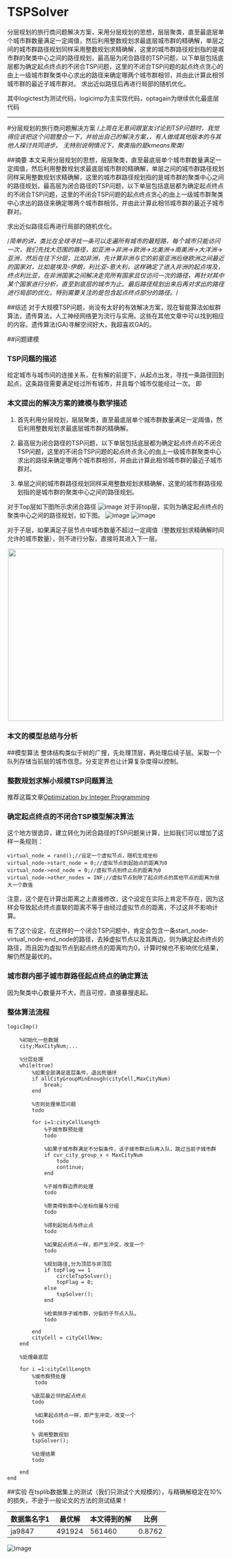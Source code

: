 # TSPSolver
分层规划的旅行商问题解决方案，采用分层规划的思想，层层聚类，直至最底层单个城市群数量满足一定阈值，然后利用整数规划求最底层城市群的精确解，单层之间的城市群路径规划同样采用整数规划求精确解，这里的城市群路径规划指的是城市群的聚类中心之间的路径规划，最高层为闭合路径的TSP问题，以下单层包括底层都为确定起点终点的不闭合TSP问题，这里的不闭合TSP问题的起点终点贪心的由上一级城市群聚类中心求出的路径来确定哪两个城市群相邻，并由此计算此相邻城市群的最近子城市群对。  求出近似路径后再进行局部的随机优化。

其中logictest为测试代码，logicimp为主实现代码，optagain为继续优化最底层代码

---

#分层规划的旅行商问题解决方案
/*上周在无意间跟室友讨论到TSP问题时，我觉得应该把这个问题整合一下，并给出自己的解决方案，，有人做成其他版本的与其他人探讨共同进步。
无特别说明情况下，聚类指的是kmeans聚类*/

##摘要
本文采用分层规划的思想，层层聚类，直至最底层单个城市群数量满足一定阈值，然后利用整数规划求最底层城市群的精确解，单层之间的城市群路径规划同样采用整数规划求精确解，这里的城市群路径规划指的是城市群的聚类中心之间的路径规划，最高层为闭合路径的TSP问题，以下单层包括底层都为确定起点终点的不闭合TSP问题，这里的不闭合TSP问题的起点终点贪心的由上一级城市群聚类中心求出的路径来确定哪两个城市群相邻，并由此计算此相邻城市群的最近子城市群对。

求出近似路径后再进行局部的随机优化。

/*简单的讲，类比在全球寻找一条可以走遍所有城市的最短路，每个城市只能访问一次，我们先找大范围的路径，如亚洲->非洲->欧洲->北美洲->南美洲->大洋洲->亚洲，然后在往下分层，比如非洲，先计算非洲与它的前驱亚洲后继欧洲之间最近的国家对，比如是埃及-伊朗，利比亚-意大利，这样确定了进入非洲的起点埃及，终点利比亚，在非洲国家之间解决走完所有国家且仅访问一次的路径，再针对其中某个国家进行分析，直至到底层的城市为止。最后路径规划出来后再对求出的路径进行局部的优化，特别需要关注的是包含起点终点部分的路径。*/


##综述
对于大规模TSP问题，尚没有太好的有效解决方案，现在智能算法如蚁群算法，遗传算法，人工神经网络更为流行与实用。这些在其他文章中可以找到相应的内容。遗传算法(GA)寻解空间好大，我超喜欢GA的。


##问题建模
### TSP问题的描述
给定城市与城市间的连接关系，在有解的前提下，从起点出发，寻找一条路径回到起点，这条路径需要满足经过所有城市，并且每个城市仅能经过一次。
即

### 本文提出的解决方案的建模与数学描述
1. 首先利用分层规划，层层聚类，直至最底层单个城市群数量满足一定阈值，然后利用整数规划求最底层城市群的精确解。

2. 最高层为闭合路径的TSP问题，以下单层包括底层都为确定起点终点的不闭合TSP问题，这里的不闭合TSP问题的起点终点贪心的由上一级城市群聚类中心求出的路径来确定哪两个城市群相邻，并由此计算此相邻城市群的最近子城市群对。

3. 单层之间的城市群路径规划同样采用整数规划求精确解，这里的城市群路径规划指的是城市群的聚类中心之间的路径规划。

对于Top层如下图所示求闭合路径
![image](https://github.com/yifannir/TSPSolver/tree/master/pic/Top.png)
对于非top层，实则为确定起点终点的聚类中心之间的路径规划，如下图。
![image](https://github.com/yifannir/TSPSolver/tree/master/pic/1.png)
![image](https://github.com/yifannir/TSPSolver/tree/master/pic/2.png)

对于子层，如果满足子层节点中城市数量不超过一定阈值（整数规划求精确解时间允许的城市数量），则不进行分裂，直接将其进入下一层。
<p style="text-align:center"><img src="https://github.com/yifannir/TSPSolver/edit/master/pic/3.png" width = "500" height = "400"></p>





### 本文的模型总结与分析

##模型算法
整体结构类似于树的广搜，先处理顶层，再处理后续子层。采取一个队列存储当前层的城市信息。分支定界也让计算复杂度得以控制。

### 整数规划求解小规模TSP问题算法
推荐这篇文章[Optimization by Integer Programming](http://www.science4all.org/article/integer-programming/)

### 确定起点终点的不闭合TSP模型解决算法
这个地方很诡异，建立转化为闭合路径的TSP问题来计算，比如我们可以增加了这样一条规则：
```
virtual_node = rand();//设定一个虚拟节点，随机生成坐标
virtual_node->start_node = 0;//虚拟节点到起始点的距离为0
virtual_node->end_node = 0;//虚拟节点到终止点的距离为0
virtual_node->other_nodes = INF;//虚拟节点到除了起点终点的其他节点的距离为很大一个数值
```
注意，这个是在计算出距离之上直接修改，这个设定在实际上肯定不存在，因为这样会导致起点终点直联的距离不等于由经过虚拟节点的距离，不过这并不影响计算。

有了这个设定，在这样的一个闭合TSP问题中，肯定会包含一条start_node-virtual_node-end_node的路径，去掉虚拟节点以及其两边，则为确定起点终点的路径，而且因为虚拟节点到起点终点的距离均为0，计算时候也不影响优化结果，解仍然是最优的。


### 城市群内部子城市群路径起点终点的确定算法
因为聚类中心数量并不大，而且可控，直接暴搜走起。

### 整体算法流程

```
logicImp()
 
    %初始化一些数据
    city;MaxCityNum;...
    
    %分层处理
    while(true)
        %如果全部满足底层条件，退出死循环
        if allCityGroupMinEnough(cityCell,MaxCityNum)
            break;
        end
        
        %否则处理单层问题
        todo

        for i=1:cityCellLength
            %子城市群预处理
            todo

            %如果子城市群满足不分裂条件，该子城市群出队再入队，跳过当前子城市群
            if cur_city_group_x < MaxCityNum
                todo
                continue;
            end
            
            %子城市群边界的处理
            todo
            
            %聚类得到类中心坐标向量与分组
            todo
            
            %得到起始点与终止点
            todo

            %如果起点终点一样，即产生冲突，改变一个
            todo
            
            %规划路径,分为顶层与非顶层
            if topFlag == 1
                circleTspSolver();
                topFlag = 0;
            else
                tspSolver();
            end
            
            %检索排序子城市群，分裂的子节点入队。
            todo
             
        end
        cityCell = cityCellNew;
    end
    
    %处理最底层
    
    for i =1:cityCellLength
        %城市群预处理
         todo
        
        %底层最近邻的起点终点
        todo

         %如果起点终点一样，即产生冲突，改变一个
        todo
        
        % 调用整数规划
        tspSolver();
        
        %处理结果
        todo

    end
end
```

##实验
在tsplib数据集上的测试（我们只测试个大规模的），与精确解稳定在10%的损失，不逊于一般论文的方法的测试结果！

数据集名字1 | 最优解 | 本文得到的解   | 比例
------- | ------- | -------   | ------- 
 ja9847| 491924 | 561460 | 0.8762


![image](https://github.com/yifannir/TSPSolver/tree/master/pic/3.png)




